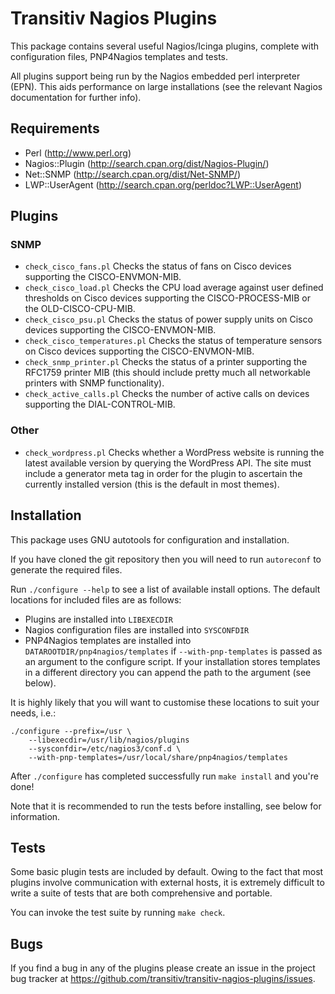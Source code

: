 # Transitiv Nagios Plugins

This package contains several useful Nagios/Icinga plugins, complete
with configuration files, PNP4Nagios templates and tests.

All plugins support being run by the Nagios embedded perl interpreter (EPN).
This aids performance on large installations (see the relevant Nagios
documentation for further info).

## Requirements

* Perl (http://www.perl.org)
* Nagios::Plugin (http://search.cpan.org/dist/Nagios-Plugin/)
* Net::SNMP (http://search.cpan.org/dist/Net-SNMP/)
* LWP::UserAgent (http://search.cpan.org/perldoc?LWP::UserAgent)

## Plugins

### SNMP

* `check_cisco_fans.pl` Checks the status of fans on Cisco devices
  supporting the CISCO-ENVMON-MIB.
* `check_cisco_load.pl` Checks the CPU load average against user defined
  thresholds on Cisco devices supporting the CISCO-PROCESS-MIB or
  the OLD-CISCO-CPU-MIB.
* `check_cisco_psu.pl` Checks the status of power supply units on Cisco
  devices supporting the CISCO-ENVMON-MIB.
* `check_cisco_temperatures.pl` Checks the status of temperature sensors
  on Cisco devices supporting the CISCO-ENVMON-MIB.
* `check_snmp_printer.pl` Checks the status of a printer supporting the
  RFC1759 printer MIB (this should include pretty much all networkable
  printers with SNMP functionality).
* `check_active_calls.pl` Checks the number of active calls on devices
  supporting the DIAL-CONTROL-MIB.

### Other

* `check_wordpress.pl` Checks whether a WordPress website is running the
  latest available version by querying the WordPress API. The site must
  include a generator meta tag in order for the plugin to ascertain the
  currently installed version (this is the default in most themes).

## Installation

This package uses GNU autotools for configuration and installation.

If you have cloned the git repository then you will need to run
`autoreconf` to generate the required files.

Run `./configure --help` to see a list of available install options. The
default locations for included files are as follows:

* Plugins are installed into `LIBEXECDIR`
* Nagios configuration files are installed into `SYSCONFDIR`
* PNP4Nagios templates are installed into `DATAROOTDIR/pnp4nagios/templates`
  if `--with-pnp-templates` is passed as an argument to the configure
  script. If your installation stores templates in a different directory
  you can append the path to the argument (see below).

It is highly likely that you will want to customise these locations to
suit your needs, i.e.:

	./configure --prefix=/usr \
		--libexecdir=/usr/lib/nagios/plugins
		--sysconfdir=/etc/nagios3/conf.d \
		--with-pnp-templates=/usr/local/share/pnp4nagios/templates

After `./configure` has completed successfully run `make install` and
you're done!

Note that it is recommended to run the tests before installing, see
below for information.

## Tests

Some basic plugin tests are included by default. Owing to the fact
that most plugins involve communication with external hosts, it is
extremely difficult to write a suite of tests that are both
comprehensive and portable.

You can invoke the test suite by running `make check`.

## Bugs

If you find a bug in any of the plugins please create an issue
in the project bug tracker at
https://github.com/transitiv/transitiv-nagios-plugins/issues.
